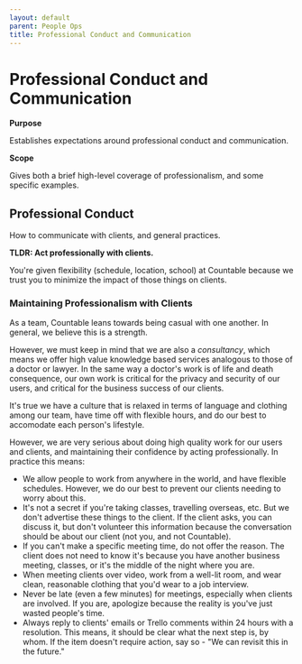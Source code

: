 ```yaml
---
layout: default
parent: People Ops
title: Professional Conduct and Communication
---
```


# Professional Conduct and Communication

**Purpose**

Establishes expectations around professional conduct and communication.

**Scope**

Gives both a brief high-level coverage of professionalism, and some specific examples. 

## Professional Conduct

How to communicate with clients, and general practices. 

**TLDR: Act professionally with clients.** 

You're given flexibility (schedule, location, school) at Countable because we trust you to minimize the impact of those things on clients.

### Maintaining Professionalism with Clients

As a team, Countable leans towards being casual with one another. In general, we believe this is a strength. 

However, we must keep in mind
that we are also a *consultancy*, which means we offer high value
knowledge based services analogous to those of a doctor or lawyer. In
the same way a doctor's work is of life and death consequence, our own
work is critical for the privacy and security of our users, and critical
for the business success of our clients.

It's true we have a culture that is relaxed in terms of language and
clothing among our team, have time off with flexible hours, and do our
best to accomodate each person's lifestyle.

However, we are very serious about doing high quality work for our users
and clients, and maintaining their confidence by acting professionally.
In practice this means:

  - We allow people to work from anywhere in the world, and have
    flexible schedules. However, we do our best to prevent our clients needing to worry about this.
  - It's not a secret if you're taking classes, travelling overseas, etc. But we don't  advertise these things to the client. If the
    client asks, you can discuss it, but don't volunteer this
    information because the conversation should be about our client (not
    you, and not Countable).
  - If you can't make a specific meeting time, do not offer the reason.
    The client does not need to know it's because you have another
    business meeting, classes, or it's the middle of the night where you
    are.
  - When meeting clients over video, work from a well-lit room, and wear
    clean, reasonable clothing that you'd wear to a job interview.
  - Never be late (even a few minutes) for meetings, especially when
    clients are involved. If you are, apologize because the reality is
    you've just wasted people's time.
  - Always reply to clients' emails or Trello comments within 24 hours
    with a resolution. This means, it should be clear what the next step
    is, by whom. If the item doesn't require action, say so - "We can
    revisit this in the future."